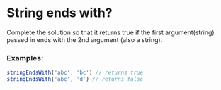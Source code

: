 # String ends with?

Complete the solution so that it returns true if the first argument(string) passed in ends with the 2nd argument (also a string).

### Examples:

```javascript
stringEndsWith('abc', 'bc') // returns true
stringEndsWith('abc', 'd') // returns false
```
